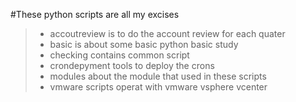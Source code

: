 #These python scripts are all my excises 
>- accoutreview is to do the account review for each quater 
>- basic is about some basic python basic study
>- checking contains common script
>- crondepyment tools to deploy the crons
>- modules about the module that used in these scripts
>- vmware scripts operat with vmware vsphere vcenter
